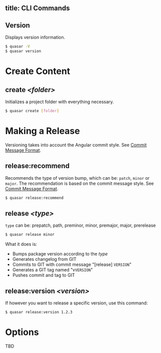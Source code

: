 title: CLI Commands
---
## Version
Displays version information.
``` bash
$ quasar -V
$ quasar version
```



# Create Content

## create *&lt;folder&gt;*
Initializes a project folder with everything necessary.
``` bash
$ quasar create [folder]
```



# Making a Release
Versioning takes into account the Angular commit style.
See [Commit Message Format](commit-message-format.html).


## release:recommend
Recommends the type of version bump, which can be: `patch`, `minor` or `major`.
The recommendation is based on the commit message style. See [Commit Message Format](commit-message-format.html).
``` bash
$ quasar release:recommend
```



## release *&lt;type&gt;*
`type` can be: prepatch, path, preminor, minor, premajor, major, prerelease
``` bash
$ quasar release minor
```

What it does is:
* Bumps package version according to the *type*
* Generates changelog from GIT
* Commits to GIT with commit message "[release] `VERSION`"
* Generates a GIT tag named "v`VERSION`"
* Pushes commit and tag to GIT



## release:version *&lt;version&gt;*
If however you want to release a specific version, use this command:
``` bash
$ quasar release:version 1.2.3
```

# Options
TBD
